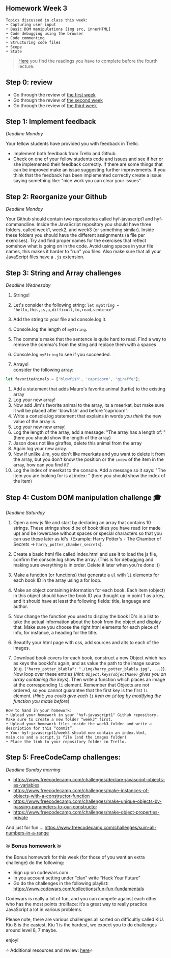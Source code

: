 ## Homework Week 3

```
Topics discussed in class this week:
• Capturing user input
• Basic DOM manipulations [img src, innerHTML]
• Code debugging using the browser
• Code commenting
• Structuring code files
• Scope
• State
```

>[Here](/Week3/README.md) you find the readings you have to complete before the fourth lecture.

## Step 0: review
- Go through the review of [the first week](/Week1/REVIEW.md)
- Go through the review of [the second week](/Week2/REVIEW.md) 
- Go through the review of [the third week](/Week3/REVIEW.md) 

## Step 1: Implement feedback

_Deadline Monday_

Your fellow students have provided you with feedback in Trello. 

- Implement both feedback from Trello and Github.
- Check on one of your fellow students code and issues and see if her or she implemented their feedback correctly. If there are some things that can be improved make an issue suggesting further improvements. If you think that the feedback has been implemented correctly create a issue saying something like: "nice work you can clear your issues".

## Step 2: Reorganize your Github 

_Deadline Monday_

Your Github should contain two repositories called hyf-javascript1 and hyf-commandline. Inside the JavaScript repository you should have three folders, called week1, week2, and week3 (or something similar). Inside these folders you should have the different assignments (a file per exercises). Try and find proper names for the exercises that reflect somehow what is going on in the code. Avoid using spaces in your file names, this makes it harder to "run" you files. Also make sure that all your JavaScript files have a `.js` extension.

## Step 3: String and Array challenges

_Deadline Wednesday_ 

1. Strings!  
  1. Let's consider the following string: `let myString = "hello,this,is,a,difficult,to,read,sentence"`
  2. Add the string to your file and console.log it.
  3. Console.log the length of `myString`.
  4. The comma's make that the sentence is quite hard to read. Find a way to remove the comma's from the sting and replace them with a spaces
  5. Console.log `myString` to see if you succeeded. 

2. Arrays!  
  consider the following array:
```js
let favoriteAnimals = ['blowfish', 'capricorn', 'giraffe'];
```
  1. Add a statement that adds Mauro's favorite animal (turtle) to the existing array
  2. Log your new array!
  3. Now add Jim's favorite animal to the array, its a meerkat, but make sure it will be placed after 'blowfish' and before 'capricorn'.
  4. Write a console.log statement that explains in words _you think_ the new value of the array is.
  5. Log your new new array!
  6. Log the length of the array, add a message: "The array has a length of: "(here you should show the length of the array)
  7. Jason does not like giraffes, delete this animal from the array
  8. Again log your new array.
  9. Now if unlike Jim, you don't like meerkats and you want to delete it from the array, but you don't know the position or the `index` of the item in the array, how can you find it?
  10. Log the index of meerkat to the console. Add a message so it says: "The item you are looking for is at index: " (here you should show the index of the item)

## Step 4: Custom DOM manipulation challenge :mortar_board:

_Deadline Saturday_

1. Open a new js file and start by declaring an array that contains 10 strings. These strings should be of book titles you have read (or made up) and be lowercase without spaces or special characters so that you can use these later as Id's. (Example: Harry Potter's - The Chamber of Secrets -> `harry_potter_chamber_secrets`). 

2. Create a basic html file called index.html and use it to load the js file, confirm the console.log show the array. (This is for debugging and making sure everything is in order. Delete it later when you're done :))

3. Make a function (or functions) that generate a `ul` with `li` elements for each book ID in the array using a for loop. 

4. Make an object containing information for each book. Each item (object) in this object should have the book ID you thought up in point 1 as a key, and it should have at least the following fields: title, language and author. 

5. Now change the function you used to display the book ID's in a list to take the actual information about the book from the object and display that. Make sure you choose the right html elements for each piece of info, for instance, a heading for the title.

6. Beautify your html page with css, add sources and alts to each of the images.
 
7. Download book covers for each book, construct a new Object which has as keys the bookId's again, and as value the path to the image source (e.g. `{"harry_potter_blabla": "./img/harry_potter_blabla.jpg", ...}`). Now loop over these entries (_hint: `Object.keys(objectName)` gives you an array containing the keys_). Then write a function which places an image at the corresponding `li` element. Remember that Objects are not ordered, so you cannot guarantee that the first key is the first `li` element. (_Hint: you could give each `li` item an `id` tag by modifying the function you made before_)

```
How to hand in your homework:
• Upload your homework in your "hyf-javascript1" Github repository. Make sure to create a new folder "week3" first. 
• Upload your homework files inside the week3 folder and write a description for this “commit”.
• Your hyf-javascript1/week3 should now contain an index.html, main.css and a script.js file (and the images folder)
• Place the link to your repository folder in Trello.
```

## Step 5: **FreeCodeCamp challenges:**

_Deadline Sunday morning_

- https://www.freecodecamp.com/challenges/declare-javascript-objects-as-variables
- https://www.freecodecamp.com/challenges/make-instances-of-objects-with-a-constructor-function
- https://www.freecodecamp.com/challenges/make-unique-objects-by-passing-parameters-to-our-constructor
- https://www.freecodecamp.com/challenges/make-object-properties-private


And just for fun ... https://www.freecodecamp.com/challenges/sum-all-numbers-in-a-range

### :boom: Bonus homework :boom:
the Bonus homework for this week (for those of you want an extra challenge) do the following:

- Sign up on codewars.com
- In you account setting under “clan” write “Hack Your Future” 
- Go do the challenges in the following playlist: https://www.codewars.com/collections/fun-fun-fundamentals

Codewars is really a lot of fun, and you can compete against each other who has the most points :trollface:
it’s a great way to really practice JavaScript a lot in various problems.

Please note, there are various challenges all sorted on difficultly called KIU. Kiu 8 is the easiest, Kiu 1 is the hardest, we expect you to do challenges around level 8, 7 maybe.

enjoy!

:star: Additional resources and review: [here](/Week3/REVIEW.md):star:



